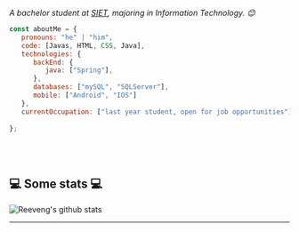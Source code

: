 


<p><em>A bachelor student at <a href="https://hogent.be">SIET</a>, majoring in Information Technology. 😊</br>
</em></p>


```javascript
const aboutMe = {
   pronouns: "he" | "him",
   code: [Javas, HTML, CSS, Java],
   technologies: {
      backEnd: {
         java: ["Spring"],
      },
      databases: ["mySQL", "SQLServer"],
      mobile: ["Android", "IOS"]
   },
   currentOccupation: ["last year student, open for job opportunities"],
   
};
```
</br></br>
<h2>💻 Some stats 💻</h2>

![Reeveng's github stats](https://github-readme-stats.vercel.app/api?username=isyed287&show_icons=true&title_color=fff&icon_color=79ff97&text_color=9f9f9f&bg_color=151515)

---

